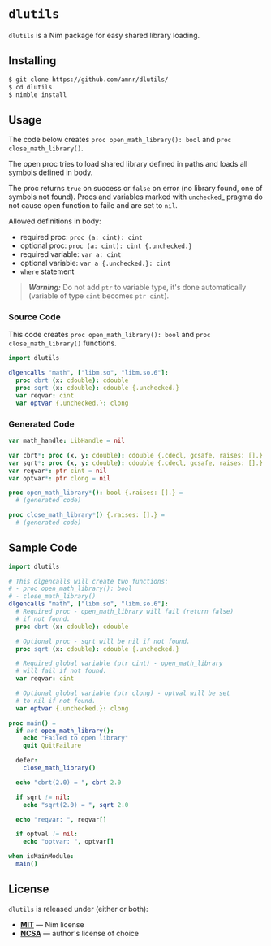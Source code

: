 # `dlutils`

`dlutils` is a Nim package for easy shared library loading.

## Installing

```sh
$ git clone https://github.com/amnr/dlutils/
$ cd dlutils
$ nimble install
```

## Usage

The code below creates `proc open_math_library(): bool`
and `proc close_math_library()`.

The open proc tries to load shared library defined in paths and loads
all symbols defined in body.

The proc returns `true` on success
or `false` on error (no library found, one of symbols not found).
Procs and variables marked with `unchecked`_ pragma do not cause
open function to faile and are set to `nil`.

Allowed definitions in body:
- required proc: `proc (a: cint): cint`
- optional proc: `proc (a: cint): cint {.unchecked.}`
- required variable: `var a: cint`
- optional variable: `var a {.unchecked.}: cint`
- `where` statement

> **_Warning:_**
  Do not add `ptr` to variable type, it's done automatically (variable
  of type `cint` becomes `ptr cint`).

### Source Code

This code creates `proc open_math_library(): bool`
and `proc close_math_library()` functions.

```nim
import dlutils

dlgencalls "math", ["libm.so", "libm.so.6"]:
  proc cbrt (x: cdouble): cdouble
  proc sqrt (x: cdouble): cdouble {.unchecked.}
  var reqvar: cint
  var optvar {.unchecked.}: clong
```

### Generated Code

```nim
var math_handle: LibHandle = nil

var cbrt*: proc (x, y: cdouble): cdouble {.cdecl, gcsafe, raises: [].} = nil
var sqrt*: proc (x, y: cdouble): cdouble {.cdecl, gcsafe, raises: [].} = nil
var reqvar*: ptr cint = nil
var optvar*: ptr clong = nil

proc open_math_library*(): bool {.raises: [].} =
  # (generated code)

proc close_math_library*() {.raises: [].} =
  # (generated code)

```

## Sample Code

```Nim
import dlutils

# This dlgencalls will create two functions:
# - proc open_math_library(): bool
# - close_math_library()
dlgencalls "math", ["libm.so", "libm.so.6"]:
  # Required proc - open_math_library will fail (return false)
  # if not found.
  proc cbrt (x: cdouble): cdouble

  # Optional proc - sqrt will be nil if not found.
  proc sqrt (x: cdouble): cdouble {.unchecked.}

  # Required global variable (ptr cint) - open_math_library
  # will fail if not found.
  var reqvar: cint

  # Optional global variable (ptr clong) - optval will be set
  # to nil if not found.
  var optvar {.unchecked.}: clong

proc main() =
  if not open_math_library():
    echo "Failed to open library"
    quit QuitFailure

  defer:
    close_math_library()

  echo "cbrt(2.0) = ", cbrt 2.0

  if sqrt != nil:
    echo "sqrt(2.0) = ", sqrt 2.0

  echo "reqvar: ", reqvar[]

  if optval != nil:
    echo "optvar: ", optvar[]

when isMainModule:
  main()
```

## License

`dlutils` is released under (either or both):

- [**MIT**](LICENSE-MIT.txt) &mdash; Nim license
- [**NCSA**](LICENSE-NCSA.txt) &mdash; author's license of choice

[//]: # (vim: set sts=4 et sw=4)
